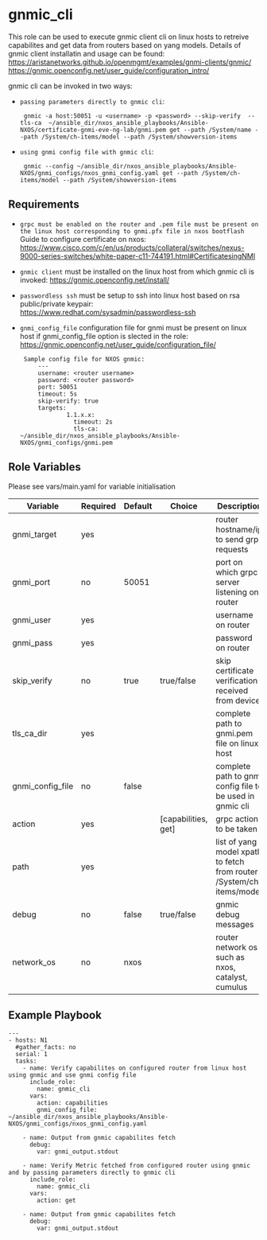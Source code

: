 gnmic_cli
=========
This role can be used to execute gnmic client cli on linux hosts to retreive capabilites and get data from routers based on yang models.
Details of gnmic client installatin and usage can be found:
https://aristanetworks.github.io/openmgmt/examples/gnmi-clients/gnmic/ 
https://gnmic.openconfig.net/user_guide/configuration_intro/

gnmic cli can be invoked in two ways:
- `passing parameters directly to gnmic cli`: 

       gnmic -a host:50051 -u <username> -p <password> --skip-verify  --tls-ca  ~/ansible_dir/nxos_ansible_playbooks/Ansible-NXOS/certificate-gnmi-eve-ng-lab/gnmi.pem get --path /System/name --path /System/ch-items/model --path /System/showversion-items

- `using gnmi config file with gnmic cli`: 

       gnmic --config ~/ansible_dir/nxos_ansible_playbooks/Ansible-NXOS/gnmi_configs/nxos_gnmi_config.yaml get --path /System/ch-items/model --path /System/showversion-items


Requirements
------------
- `grpc must be enabled on the router and .pem file must be present on the linux host corresponding to gnmi.pfx file in nxos bootflash` 
   Guide to configure certificate on nxos: https://www.cisco.com/c/en/us/products/collateral/switches/nexus-9000-series-switches/white-paper-c11-744191.html#CertificatesingNMI
- `gnmic client` must be installed on the linux host from which gnmic cli is invoked: https://gnmic.openconfig.net/install/
- `passwordless ssh` must be setup to ssh into linux host based on rsa public/private keypair: https://www.redhat.com/sysadmin/passwordless-ssh
- `gnmi_config_file` configuration file for gnmi must be present on linux host if gnmi_config_file option is slected in the role: https://gnmic.openconfig.net/user_guide/configuration_file/

       Sample config file for NXOS gnmic:
           ---
           username: <router username>
           password: <router password>
           port: 50051
           timeout: 5s
           skip-verify: true
           targets:
                   1.1.x.x:
                     timeout: 2s
                     tls-ca: ~/ansible_dir/nxos_ansible_playbooks/Ansible-NXOS/gnmi_configs/gnmi.pem

Role Variables
--------------
Please see vars/main.yaml for variable initialisation

| Variable                | Required | Default | Choice                 |   Description                                                                |
|-------------------------|----------|---------|------------------------|------------------------------------------------------------------------------|
| gnmi_target             | yes      |         |                        |  router hostname/ip to send grpc requests                                    |
| gnmi_port               | no       | 50051   |                        |  port on which grpc server listening on router                               |
| gnmi_user               | yes      |         |                        |  username on router                                                          |
| gnmi_pass               | yes      |         |                        |  password on router                                                          |
| skip_verify             | no       | true    |  true/false            |  skip certificate verification received from device                          |
| tls_ca_dir              | yes      |         |                        |  complete path to gnmi.pem file on linux host                                |
| gnmi_config_file        | no       | false   |                        |  complete path to gnmi config file to be used in gnmic cli                   |
| action                  | yes      |         |  [capabilities, get]   |  grpc action to be taken                                                     |
| path                    | yes      |         |                        |  list of yang model xpath to fetch from router : /System/ch-items/model      |
| debug                   | no       | false   |  true/false            |  gnmic debug messages                                                        |
| network_os              | no       | nxos    |                        |  router network os such as nxos, catalyst, cumulus                           |



Example Playbook
----------------
    ---
    - hosts: N1
      #gather_facts: no
      serial: 1
      tasks:         
        - name: Verify capabilites on configured router from linux host using gnmic and use gnmi config file
          include_role: 
            name: gnmic_cli
          vars:
            action: capabilities
            gnmi_config_file: ~/ansible_dir/nxos_ansible_playbooks/Ansible-NXOS/gnmi_configs/nxos_gnmi_config.yaml
    
        - name: Output from gnmic capabilites fetch
          debug:
            var: gnmi_output.stdout
    
        - name: Verify Metric fetched from configured router using gnmic and by passing parameters directly to gnmic cli
          include_role: 
            name: gnmic_cli
          vars:
            action: get
            
        - name: Output from gnmic capabilites fetch
          debug:
            var: gnmi_output.stdout